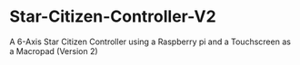 # Star-Citizen-Controller-V2
A 6-Axis Star Citizen Controller using a Raspberry pi and a Touchscreen as a Macropad (Version 2)
